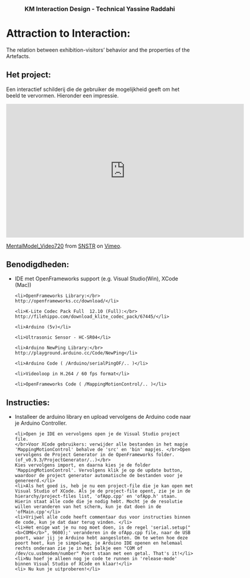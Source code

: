 <center><h3>KM Interaction Design - Technical
Yassine Raddahi<h3></center>


<h1>Attraction to Interaction:</h1>
The relation between exhibition-visitors’ behavior and the properties of the Artefacts.


<h2>Het project:</h2>

Een interactief schilderij die de gebruiker de mogelijkheid geeft om het beeld te vervormen. Hieronder een impressie.

<iframe src="https://player.vimeo.com/video/189380210" width="640" height="360" frameborder="0" webkitallowfullscreen mozallowfullscreen allowfullscreen></iframe>
<p><a href="https://vimeo.com/189380210">MentalModel_Video720</a> from <a href="https://vimeo.com/bangbros">SNSTR</a> on <a href="https://vimeo.com">Vimeo</a>.</p>

<h2>Benodigdheden:</h2>

<ul>
	<li>IDE met OpenFrameworks support (e.g. Visual Studio(Win), XCode (Mac))</li>

	<li>OpenFrameworks Library:</br>
	http://openframeworks.cc/download/</li>

	<li>K-Lite Codec Pack Full  12.10 (Full):</br>
	http://filehippo.com/download_klite_codec_pack/67445/</li>

	<li>Arduino (5v)</li>

	<li>Ultrasonic Sensor - HC-SR04</li>

	<li>Arduino NewPing Library:</br>
	http://playground.arduino.cc/Code/NewPing</li>

	<li>Arduino Code ( /Arduino/serialPingOF/.. )</li>

	<li>Videoloop in H.264 / 60 fps format</li>

	<li>OpenFrameworks Code ( /MappingMotionControl/.. )</li>
</ul>

<h2>Instructies:</h2>

<ul>
	<li>Installeer de arduino library en upload vervolgens de Arduino code naar je Arduino Controller.</li>

	<li>Open je IDE en vervolgens open je de Visual Studio project file. 
	</br>Voor XCode gebruikers: verwijder alle bestanden in het mapje 'MappingMotionControl' behalve de 'src' en 'bin' mapjes. </br>Open vervolgens de Project Generator in de OpenFrameworks folder. (of_v0.9.3/ProjectGenerator/..)</br>
	Kies vervolgens import, en daarna kies je de folder 'MappingMotionControl'. Vervolgens klik je op de update button, waardoor de project generator automatische de bestanden voor je genereerd.</li>
	<li>Als het goed is, heb je nu een project-file die je kan open met Visual Studio of XCode. Als je de project-file opent, zie je in de hierarchy/project-files list, 'ofApp.cpp' en 'ofApp.h' staan. Hierin staat alle code die je nodig hebt. Mocht je de resolutie willen veranderen van het scherm, kun je dat doen in de 'ofMain.cpp'</li>
	<li>Vrijwel alle code heeft commentaar dus voor instructies binnen de code, kun je dat daar terug vinden. </li>
	<li>Het enige wat je nu nog moet doen, is de regel 'serial.setup("<b>COM6</b>", 9600);' veranderen in de ofApp.cpp file, naar de USB poort, waar jij je Arduino hebt aangesloten. Om te weten hoe deze poort heet, kun je simpelweg, je Arduino IDE openen en helemaal rechts onderaan zie je in het balkje een "COM of  /dev/cu.usbmodem/number" Poort staan met een getal. That's it!</li>
	<li>Nu hoef je alleen nog je code te runnen in 'release-mode' binnen Visual Studio of XCode en klaar!</li>
	<li> Nu kun je uitproberen!</li>
</ul>

